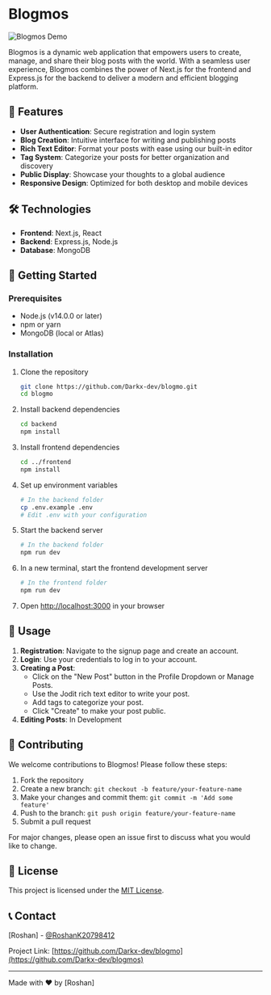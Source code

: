 # Blogmos

![Blogmos Demo](demo.gif)

Blogmos is a dynamic web application that empowers users to create, manage, and share their blog posts with the world. With a seamless user experience, Blogmos combines the power of Next.js for the frontend and Express.js for the backend to deliver a modern and efficient blogging platform.

## 🚀 Features

- **User Authentication**: Secure registration and login system
- **Blog Creation**: Intuitive interface for writing and publishing posts
- **Rich Text Editor**: Format your posts with ease using our built-in editor
- **Tag System**: Categorize your posts for better organization and discovery
- **Public Display**: Showcase your thoughts to a global audience
- **Responsive Design**: Optimized for both desktop and mobile devices

## 🛠️ Technologies

- **Frontend**: Next.js, React
- **Backend**: Express.js, Node.js
- **Database**: MongoDB

## 🏁 Getting Started

### Prerequisites

- Node.js (v14.0.0 or later)
- npm or yarn
- MongoDB (local or Atlas)

### Installation

1. Clone the repository
   ```bash
   git clone https://github.com/Darkx-dev/blogmo.git
   cd blogmo
   ```

2. Install backend dependencies
   ```bash
   cd backend
   npm install
   ```

3. Install frontend dependencies
   ```bash
   cd ../frontend
   npm install
   ```

4. Set up environment variables
   ```bash
   # In the backend folder
   cp .env.example .env
   # Edit .env with your configuration
   ```

5. Start the backend server
   ```bash
   # In the backend folder
   npm run dev
   ```

6. In a new terminal, start the frontend development server
   ```bash
   # In the frontend folder
   npm run dev
   ```

7. Open [http://localhost:3000](http://localhost:3000) in your browser

## 📘 Usage

1. **Registration**: Navigate to the signup page and create an account.
2. **Login**: Use your credentials to log in to your account.
3. **Creating a Post**: 
   - Click on the "New Post" button in the Profile Dropdown or Manage Posts.
   - Use the Jodit rich text editor to write your post.
   - Add tags to categorize your post.
   - Click "Create" to make your post public.
4. **Editing Posts**: In Development

## 🤝 Contributing

We welcome contributions to Blogmos! Please follow these steps:

1. Fork the repository
2. Create a new branch: `git checkout -b feature/your-feature-name`
3. Make your changes and commit them: `git commit -m 'Add some feature'`
4. Push to the branch: `git push origin feature/your-feature-name`
5. Submit a pull request

For major changes, please open an issue first to discuss what you would like to change.

## 📄 License

This project is licensed under the [MIT License](LICENSE).

## 📞 Contact

[Roshan] - [@RoshanK20798412](https://twitter.com/RoshanK20798412)

Project Link: [https://github.com/Darkx-dev/blogmo](https://github.com/Darkx-dev/blogmos)

---

Made with ❤️ by [Roshan]
